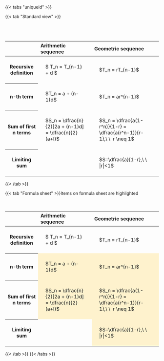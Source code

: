 ---
---

{{< tabs "uniqueid" >}}

{{< tab "Standard view" >}}

#  
<br>
<style type="text/css">
#T_0d794 th.col_heading {
  text-align: left;
  font-size: 1em;
}
#T_0d794 td {
  text-align: left;
  font-size: 1em;
  padding: 1.5em;
}
#T_0d794_row0_col0, #T_0d794_row0_col1, #T_0d794_row1_col0, #T_0d794_row1_col1, #T_0d794_row2_col0, #T_0d794_row2_col1, #T_0d794_row3_col0, #T_0d794_row3_col1 {
  white-space: pre-wrap;
}
</style>
<table id="T_0d794">
  <thead>
    <tr>
      <th class="blank level0" >&nbsp;</th>
      <th id="T_0d794_level0_col0" class="col_heading level0 col0" >Arithmetic sequence</th>
      <th id="T_0d794_level0_col1" class="col_heading level0 col1" >Geometric sequence</th>
    </tr>
  </thead>
  <tbody>
    <tr>
      <th id="T_0d794_level0_row0" class="row_heading level0 row0" >Recursive definition</th>
      <td id="T_0d794_row0_col0" class="data row0 col0" >$ T_n = T_{n-1} + d $</td>
      <td id="T_0d794_row0_col1" class="data row0 col1" >$T_n = rT_{n-1}$</td>
    </tr>
    <tr>
      <th id="T_0d794_level0_row1" class="row_heading level0 row1" >n-th term</th>
      <td id="T_0d794_row1_col0" class="data row1 col0" >$T_n = a + (n-1)d$</td>
      <td id="T_0d794_row1_col1" class="data row1 col1" >$T_n = ar^{n-1}$</td>
    </tr>
    <tr>
      <th id="T_0d794_level0_row2" class="row_heading level0 row2" >Sum of first n terms</th>
      <td id="T_0d794_row2_col0" class="data row2 col0" >$S_n = \dfrac{n}{2}[2a + (n-1)d] = \dfrac{n}{2}(a+l)$</td>
      <td id="T_0d794_row2_col1" class="data row2 col1" >$S_n = \dfrac{a(1-r^n)}{1-r} = \dfrac{a(r^n-1)}{r-1},\ \  r \neq 1$</td>
    </tr>
    <tr>
      <th id="T_0d794_level0_row3" class="row_heading level0 row3" >Limiting sum</th>
      <td id="T_0d794_row3_col0" class="data row3 col0" ></td>
      <td id="T_0d794_row3_col1" class="data row3 col1" >$S=\dfrac{a}{1-r},\ \ |r|<1$</td>
    </tr>
  </tbody>
</table>
{{< /tab >}}

{{< tab "Formula sheet" >}}Items on formula sheet are highlighted
<br><br><br>
<style type="text/css">
#T_71703 th.col_heading {
  text-align: left;
  font-size: 1em;
}
#T_71703 td {
  text-align: left;
  font-size: 1em;
  padding: 1.5em;
}
#T_71703_row0_col0, #T_71703_row0_col1, #T_71703_row3_col0 {
  white-space: pre-wrap;
}
#T_71703_row1_col0, #T_71703_row1_col1, #T_71703_row2_col0, #T_71703_row2_col1, #T_71703_row3_col1 {
  background-color: rgba(255,194,10, 0.2);
  white-space: pre-wrap;
}
</style>
<table id="T_71703">
  <thead>
    <tr>
      <th class="blank level0" >&nbsp;</th>
      <th id="T_71703_level0_col0" class="col_heading level0 col0" >Arithmetic sequence</th>
      <th id="T_71703_level0_col1" class="col_heading level0 col1" >Geometric sequence</th>
    </tr>
  </thead>
  <tbody>
    <tr>
      <th id="T_71703_level0_row0" class="row_heading level0 row0" >Recursive definition</th>
      <td id="T_71703_row0_col0" class="data row0 col0" >$ T_n = T_{n-1} + d $</td>
      <td id="T_71703_row0_col1" class="data row0 col1" >$T_n = rT_{n-1}$</td>
    </tr>
    <tr>
      <th id="T_71703_level0_row1" class="row_heading level0 row1" >n-th term</th>
      <td id="T_71703_row1_col0" class="data row1 col0" >$T_n = a + (n-1)d$</td>
      <td id="T_71703_row1_col1" class="data row1 col1" >$T_n = ar^{n-1}$</td>
    </tr>
    <tr>
      <th id="T_71703_level0_row2" class="row_heading level0 row2" >Sum of first n terms</th>
      <td id="T_71703_row2_col0" class="data row2 col0" >$S_n = \dfrac{n}{2}[2a + (n-1)d] = \dfrac{n}{2}(a+l)$</td>
      <td id="T_71703_row2_col1" class="data row2 col1" >$S_n = \dfrac{a(1-r^n)}{1-r} = \dfrac{a(r^n-1)}{r-1},\ \  r \neq 1$</td>
    </tr>
    <tr>
      <th id="T_71703_level0_row3" class="row_heading level0 row3" >Limiting sum</th>
      <td id="T_71703_row3_col0" class="data row3 col0" ></td>
      <td id="T_71703_row3_col1" class="data row3 col1" >$S=\dfrac{a}{1-r},\ \ |r|<1$</td>
    </tr>
  </tbody>
</table>
{{< /tab >}}
{{< /tabs >}}